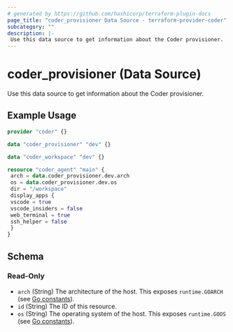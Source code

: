 ```yaml
---
# generated by https://github.com/hashicorp/terraform-plugin-docs
page_title: "coder_provisioner Data Source - terraform-provider-coder"
subcategory: ""
description: |-
 Use this data source to get information about the Coder provisioner.
---
```


# coder_provisioner (Data Source)

Use this data source to get information about the Coder provisioner.

## Example Usage

```terraform
provider "coder" {}

data "coder_provisioner" "dev" {}

data "coder_workspace" "dev" {}

resource "coder_agent" "main" {
 arch = data.coder_provisioner.dev.arch
 os = data.coder_provisioner.dev.os
 dir = "/workspace"
 display_apps {
 vscode = true
 vscode_insiders = false
 web_terminal = true
 ssh_helper = false
 }
}
```

<!-- schema generated by tfplugindocs -->
## Schema

### Read-Only

- `arch` (String) The architecture of the host. This exposes `runtime.GOARCH` (see [Go constants](https://pkg.go.dev/runtime#pkg-constants)).
- `id` (String) The ID of this resource.
- `os` (String) The operating system of the host. This exposes `runtime.GOOS` (see [Go constants](https://pkg.go.dev/runtime#pkg-constants)).

